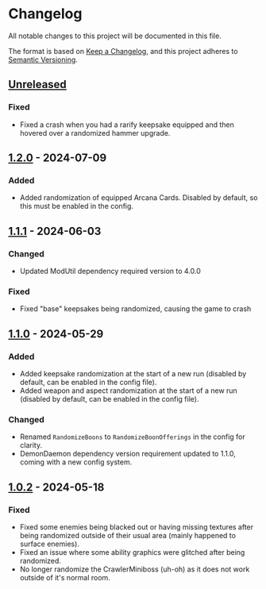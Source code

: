 # Changelog

All notable changes to this project will be documented in this file.

The format is based on [Keep a Changelog](https://keepachangelog.com/en/1.1.0/),
and this project adheres to [Semantic Versioning](https://semver.org/spec/v2.0.0.html).

## [Unreleased]

### Fixed
- Fixed a crash when you had a rarify keepsake equipped and then hovered over a randomized hammer upgrade.

## [1.2.0] - 2024-07-09

### Added
- Added randomization of equipped Arcana Cards. Disabled by default, so this must be enabled in the config.

## [1.1.1] - 2024-06-03

### Changed

- Updated ModUtil dependency required version to 4.0.0

### Fixed

- Fixed "base" keepsakes being randomized, causing the game to crash

## [1.1.0] - 2024-05-29

### Added

- Added keepsake randomization at the start of a new run (disabled by default, can be enabled in the config file).
- Added weapon and aspect randomization at the start of a new run (disabled by default, can be enabled in the config file).

### Changed

- Renamed `RandomizeBoons` to `RandomizeBoonOfferings` in the config for clarity.
- DemonDaemon dependency version requirement updated to 1.1.0, coming with a new config system.

## [1.0.2] - 2024-05-18

### Fixed

- Fixed some enemies being blacked out or having missing textures after being randomized outside of their usual area (mainly happened to surface enemies).
- Fixed an issue where some ability graphics were glitched after being randomized.
- No longer randomize the CrawlerMiniboss (uh-oh) as it does not work outside of it's normal room.

[unreleased]: https://github.com/Dannyj1/HadesIIRandomizer/compare/1.2.0...HEAD
[1.2.0]: https://github.com/Dannyj1/HadesIIRandomizer/compare/1.1.1...1.2.0
[1.1.1]: https://github.com/Dannyj1/HadesIIRandomizer/compare/1.1.0...1.1.1
[1.1.0]: https://github.com/Dannyj1/HadesIIRandomizer/compare/1.0.2...1.1.0
[1.0.2]: https://github.com/Dannyj1/HadesIIRandomizer/compare/bcbdcf426c9c2ce564460613c12714bc6a9bb6cd...1.0.2
